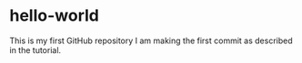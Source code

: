 # hello-world
This is my first GitHub repository
I am making the first commit as described in the tutorial.
